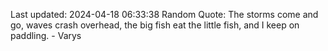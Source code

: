 Last updated: 2024-04-18 06:33:38
Random Quote: The storms come and go, waves crash overhead, the big fish eat the little fish, and I keep on paddling.  -  Varys